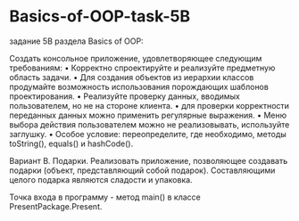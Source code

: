 # Basics-of-OOP-task-5B
задание 5B раздела Basics of OOP:

Создать консольное приложение, удовлетворяющее следующим требованиям:
• Корректно спроектируйте и реализуйте предметную область задачи.
• Для создания объектов из иерархии классов продумайте возможность использования порождающих шаблонов
проектирования.
• Реализуйте проверку данных, вводимых пользователем, но не на стороне клиента.
• для проверки корректности переданных данных можно применить регулярные выражения.
• Меню выбора действия пользователем можно не реализовывать, используйте заглушку.
• Особое условие: переопределите, где необходимо, методы toString(), equals() и hashCode().

Вариант B. Подарки. Реализовать приложение, позволяющее создавать подарки (объект, представляющий собой
подарок). Составляющими целого подарка являются сладости и упаковка.

Точка входа в программу - метод main() в классе PresentPackage.Present.
